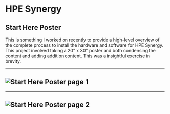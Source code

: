 # HPE Synergy

## Start Here Poster

This is something I worked on recently to provide a high-level overview of the complete process to install the hardware and software for HPE Synergy. This project involved taking a 20" x 30" poster and both condensing the content and adding addition content. This was a insightful exercise in brevity. 

------
![Start Here Poster page 1](https://chriskpeterson.github.io/vuepress2/public/starthereposter1.PNG)
------
------
![Start Here Poster page 2](https://chriskpeterson.github.io/vuepress2/public/starthereposter2.PNG)
------